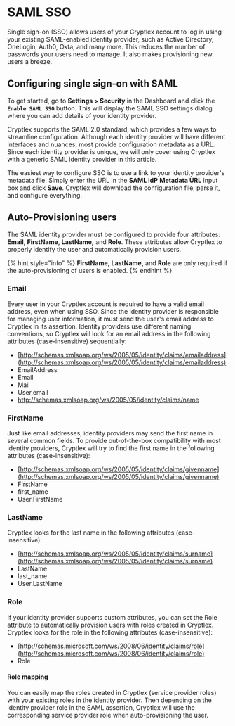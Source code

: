# SAML SSO

Single sign-on \(SSO\) allows users of your Cryptlex account to log in using your existing SAML-enabled identity provider, such as Active Directory, OneLogin, Auth0, Okta, and many more. This reduces the number of passwords your users need to manage. It also makes provisioning new users a breeze.

## Configuring single sign-on with SAML <a id="h_89fbe606-11a7-44be-9a19-35a2bd1017a5"></a>

To get started, go to **Settings &gt; Security** in the Dashboard and click the **`Enable SAML SSO`** button. This will display the SAML SSO settings dialog where you can add details of your identity provider.

Cryptlex supports the SAML 2.0 standard, which provides a few ways to streamline configuration. Although each identity provider will have different interfaces and nuances, most provide configuration metadata as a URL. Since each identity provider is unique, we will only cover using Cryptlex with a generic SAML identity provider in this article.

The easiest way to configure SSO is to use a link to your identity provider's metadata file. Simply enter the URL in the **SAML IdP** **Metadata URL** input box and click **Save**. Cryptlex will download the configuration file, parse it, and configure everything.

## Auto-Provisioning users <a id="h_b3fa72f1-91b7-4c82-b174-fbe0427876c5"></a>

The SAML identity provider must be configured to provide four attributes: **Email**, **FirstName**, **LastName,** and **Role**. These attributes allow Cryptlex to properly identify the user and automatically provision users.

{% hint style="info" %}
**FirstName**, **LastName,** and **Role** are only required if the auto-provisioning of users is enabled.
{% endhint %}

### Email

Every user in your Cryptlex account is required to have a valid email address, even when using SSO. Since the identity provider is responsible for managing user information, it must send the user's email address to Cryptlex in its assertion. Identity providers use different naming conventions, so Cryptlex will look for an email address in the following attributes \(case-insensitive\) sequentially:

* [http://schemas.xmlsoap.org/ws/2005/05/identity/claims/emailaddress](http://schemas.xmlsoap.org/ws/2005/05/identity/claims/emailaddress)
* EmailAddress
* Email
* Mail
* User.email
* http://schemas.xmlsoap.org/ws/2005/05/identity/claims/name

### FirstName

Just like email addresses, identity providers may send the first name in several common fields. To provide out-of-the-box compatibility with most identity providers, Cryptlex will try to find the first name in the following attributes \(case-insensitive\):

* [http://schemas.xmlsoap.org/ws/2005/05/identity/claims/givenname](http://schemas.xmlsoap.org/ws/2005/05/identity/claims/givenname)
* FirstName
* first\_name
* User.FirstName

### LastName

Cryptlex looks for the last name in the following attributes \(case-insensitive\):

* [http://schemas.xmlsoap.org/ws/2005/05/identity/claims/surname](http://schemas.xmlsoap.org/ws/2005/05/identity/claims/surname)
* LastName
* last\_name
* User.LastName

### Role

If your identity provider supports custom attributes, you can set the Role attribute to automatically provision users with roles created in Cryptlex. Cryptlex looks for the role in the following attributes \(case-insensitive\):

* [http://schemas.microsoft.com/ws/2008/06/identity/claims/role](http://schemas.microsoft.com/ws/2008/06/identity/claims/role)
* Role

#### Role mapping

You can easily map the roles created in Cryptlex \(service provider roles\) with your existing roles in the identity provider. Then depending on the identity provider role in the SAML assertion, Cryptlex will use the corresponding service provider role when auto-provisioning the user.  

